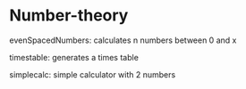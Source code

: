 # Number-theory
evenSpacedNumbers: calculates n numbers between 0 and x


timestable: generates a times table


simplecalc: simple calculator with 2 numbers
